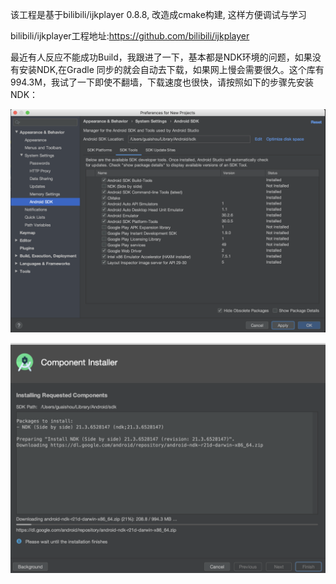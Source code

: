 该工程是基于bilibili/ijkplayer 0.8.8, 改造成cmake构建, 这样方便调试与学习

bilibili/ijkplayer工程地址:https://github.com/bilibili/ijkplayer

最近有人反应不能成功Build，我跟进了一下，基本都是NDK环境的问题，如果没有安装NDK,在Gradle 同步的就会自动去下载，如果网上慢会需要很久。这个库有994.3M，我试了一下即使不翻墙，下载速度也很快，请按照如下的步骤先安装NDK：

![image-20201201093835153](./image-20201201093835153.png)

![image-20201201093802264](./image-20201201093802264.png)